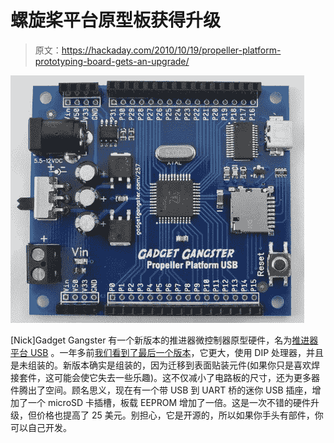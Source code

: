# 螺旋桨平台原型板获得升级

> 原文：<https://hackaday.com/2010/10/19/propeller-platform-prototyping-board-gets-an-upgrade/>

![](img/655b04fceafc1a3779fc4116b4c8ad1d.png "propeller-platform-usb")

[Nick]Gadget Gangster 有一个新版本的推进器微控制器原型硬件，名为[推进器平台 USB](http://gadgetgangster.com/find-a-project/56?projectnum=257) 。一年多前[我们看到了最后一个版本](http://hackaday.com/2009/08/26/propeller-platform/)，它更大，使用 DIP 处理器，并且是未组装的。新版本确实是组装的，因为迁移到表面贴装元件(如果你只是喜欢焊接套件，这可能会使它失去一些乐趣)。这不仅减小了电路板的尺寸，还为更多器件腾出了空间。顾名思义，现在有一个带 USB 到 UART 桥的迷你 USB 插座，增加了一个 microSD 卡插槽，板载 EEPROM 增加了一倍。这是一次不错的硬件升级，但价格也提高了 25 美元。别担心，它是开源的，所以如果你手头有部件，你可以自己开发。